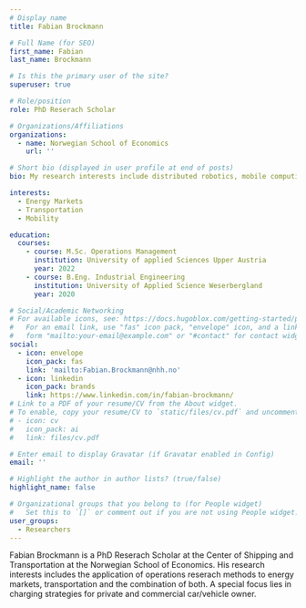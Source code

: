 ```yaml
---
# Display name
title: Fabian Brockmann

# Full Name (for SEO)
first_name: Fabian
last_name: Brockmann

# Is this the primary user of the site?
superuser: true

# Role/position
role: PhD Reserach Scholar

# Organizations/Affiliations
organizations:
  - name: Norwegian School of Economics
    url: ''

# Short bio (displayed in user profile at end of posts)
bio: My research interests include distributed robotics, mobile computing and programmable matter.

interests:
  - Energy Markets
  - Transportation
  - Mobility

education:
  courses:
    - course: M.Sc. Operations Management
      institution: University of applied Sciences Upper Austria
      year: 2022
    - course: B.Eng. Industrial Engineering
      institution: University of Applied Science Weserbergland
      year: 2020

# Social/Academic Networking
# For available icons, see: https://docs.hugoblox.com/getting-started/page-builder/#icons
#   For an email link, use "fas" icon pack, "envelope" icon, and a link in the
#   form "mailto:your-email@example.com" or "#contact" for contact widget.
social:
  - icon: envelope
    icon_pack: fas
    link: 'mailto:Fabian.Brockmann@nhh.no'
  - icon: linkedin
    icon_pack: brands
    link: https://www.linkedin.com/in/fabian-brockmann/
# Link to a PDF of your resume/CV from the About widget.
# To enable, copy your resume/CV to `static/files/cv.pdf` and uncomment the lines below.
# - icon: cv
#   icon_pack: ai
#   link: files/cv.pdf

# Enter email to display Gravatar (if Gravatar enabled in Config)
email: ''

# Highlight the author in author lists? (true/false)
highlight_name: false

# Organizational groups that you belong to (for People widget)
#   Set this to `[]` or comment out if you are not using People widget.
user_groups:
  - Researchers
---
```


Fabian Brockmann is a PhD Reserach Scholar at the Center of Shipping and Transportation at the Norwegian School of Economics. His research interests includes the application of operations reserach methods to energy markets, transportation and the combination of both. A special focus lies in charging strategies for private and commercial car/vehicle owner.

